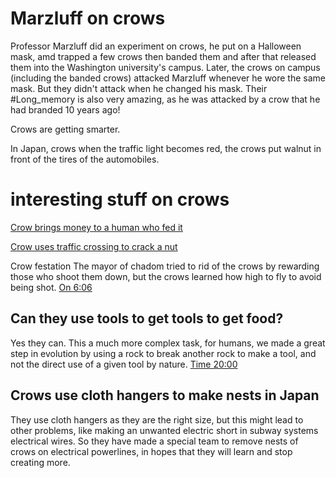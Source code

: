 # Marzluff on crows
Professor Marzluff did an experiment on crows, he put on a Halloween mask, amd trapped a few crows then banded them and after that released them into the Washington university's campus.
Later, the crows on campus (including the banded crows) attacked Marzluff whenever he wore the same mask. But they didn't attack when he changed his mask.
Their #Long_memory is also very amazing, as he was attacked by a crow that he had branded 10 years ago!

Crows are getting smarter.

In Japan, crows when the traffic light becomes red, the crows put walnut in front of the tires of the automobiles.

# interesting stuff on crows
[Crow brings money to a human who fed it](https://m.youtube.com/watch?v=rS57A_2yWg4)


[Crow uses traffic crossing to crack a nut](https://youtu.be/BGPGknpq3e0?si=rY8G3HHlZ5J276_p)



Crow festation
The mayor of chadom tried to rid of the crows by rewarding those who shoot them down, but the crows learned how high to fly to avoid being shot.
[On 6:06](https://youtu.be/zGYII1XbE4U?si=S9VYlAgwaloaGxzC)

## Can they use tools to get tools to get food?
Yes they can. This a much more complex task, for humans, we made a great step in evolution by using a rock to break another rock to make a tool, and not the direct use of a given tool by nature.
[Time 20:00](https://youtu.be/zGYII1XbE4U?si=S9VYlAgwaloaGxzC)


## Crows use cloth hangers to make nests in Japan
They use cloth hangers as they are the right size, but this might lead to other problems, like making an unwanted electric short in subway systems electrical wires.
So they have made a special team to remove nests of crows on electrical powerlines, in hopes that they will learn and stop creating more.


















